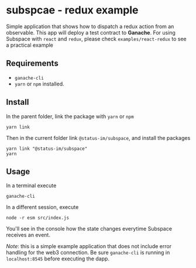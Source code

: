 subspcae - redux example 
===
Simple application that shows how to dispatch a redux action from an observable. This app will deploy a test contract to **Ganache**.
For using Subspace with `react` and `redux`, please check `examples/react-redux` to see a practical example

## Requirements
- `ganache-cli`
- `yarn` or `npm` installed.

## Install
In the parent folder, link the package with `yarn` or `npm`
```
yarn link
```
Then in the current folder link `@status-im/subspace`, and install the packages
```
yarn link "@status-im/subspace"
yarn
```

## Usage
In a terminal execute 
```
ganache-cli
```

In a different session, execute
```
node -r esm src/index.js 
```

You'll see in the console how the state changes everytime Subspace receives an event.


*Note*: this is a simple example application that does not include error handling for the web3 connection. Be sure `ganache-cli` is running in `localhost:8545` before executing the dapp.
